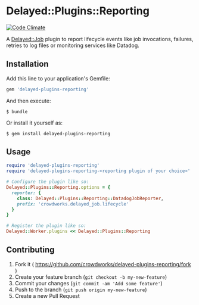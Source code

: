 # Delayed::Plugins::Reporting

[![Code Climate](https://codeclimate.com/github/crowdworks/delayed-plugins-reporting/badges/gpa.svg)](https://codeclimate.com/github/crowdworks/delayed-plugins-reporting)

A [Delayed::Job](https://github.com/collectiveidea/delayed_job) plugin to report lifecycle events like job invocations,
failures, retries to log files or monitoring services like Datadog.

## Installation

Add this line to your application's Gemfile:

```ruby
gem 'delayed-plugins-reporting'
```

And then execute:

    $ bundle

Or install it yourself as:

    $ gem install delayed-plugins-reporting

## Usage

```ruby
require 'delayed-plugins-reporting'
require 'delayed-plugins-reporting-<reporting plugin of your choice>'

# Configure the plugin like so:
Delayed::Plugins::Reporting.options = {
  reporter: {
    class: Delayed::Plugins::Reporting::DatadogJobReporter,
    prefix: 'crowdworks.delayed_job.lifecycle'
  }
}

# Register the plugin like so:
Delayed::Worker.plugins << Delayed::Plugins::Reporting
```

## Contributing

1. Fork it ( https://github.com/crowdworks/delayed-plugins-reporting/fork )
2. Create your feature branch (`git checkout -b my-new-feature`)
3. Commit your changes (`git commit -am 'Add some feature'`)
4. Push to the branch (`git push origin my-new-feature`)
5. Create a new Pull Request
